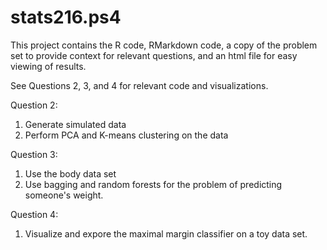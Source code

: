 # stats216.ps4

This project contains the R code, RMarkdown code, a copy of the problem set to provide context for relevant questions, 
and an html file for easy viewing of results.

See Questions 2, 3, and 4 for relevant code and visualizations.

Question 2:

1. Generate simulated data
2. Perform PCA and K-means clustering on the data

Question 3:

1. Use the body data set 
2. Use bagging and random forests for the problem of predicting someone's weight.

Question 4:

1. Visualize and expore the maximal margin classifier on a toy data set.
